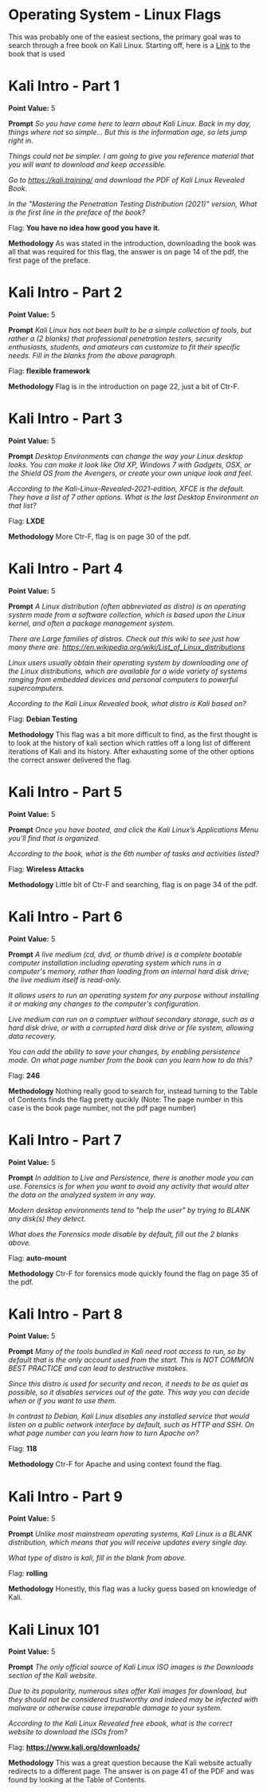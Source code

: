 # Operating System - Linux Flags

This was probably one of the easiest sections, the primary goal was to search through a free book on Kali Linux. Starting off, here is a [Link](https://kali.training/downloads/Kali-Linux-Revealed-2021-edition.pdf) to the book that is used

# Kali Intro - Part 1
**Point Value:** 5

**Prompt**
_So you have come here to learn about Kali Linux. Back in my day, things where not so simple... But this is the information age, so lets jump right in._

_Things could not be simpler. I am going to give you reference material that you will want to download and keep accessible._

_Go to https://kali.training/ and download the PDF of Kali Linux Revealed Book._

_In the "Mastering the Penetration Testing Distribution (2021)" version, What is the first line in the preface of the book?_

Flag: **You have no idea how good you have it.**

**Methodology**
As was stated in the introduction, downloading the book was all that was required for this flag, the answer is on page 14 of the pdf, the first page of the preface.

# Kali Intro - Part 2
**Point Value:** 5

**Prompt**
_Kali Linux has not been built to be a simple collection of tools, but rather a (2 blanks) that professional penetration testers, security enthusiasts, students, and amateurs can customize to fit their specific needs. Fill in the blanks from the above paragraph._

Flag: **flexible framework**

**Methodology**
Flag is in the introduction on page 22, just a bit of Ctr-F.

# Kali Intro - Part 3
**Point Value:** 5

**Prompt**
_Desktop Environments can change the way your Linux desktop looks. You can make it look like Old XP, Windows 7 with Gadgets, OSX, or the Shield OS from the Avengers, or create your own unique look and feel._

_According to the Kali-Linux-Revealed-2021-edition, XFCE is the default. They have a list of 7 other options. What is the last Desktop Environment on that list?_

Flag: **LXDE**

**Methodology**
More Ctr-F, flag is on page 30 of the pdf.

# Kali Intro - Part 4
**Point Value:** 5

**Prompt**
_A Linux distribution (often abbreviated as distro) is an operating system made from a software collection, which is based upon the Linux kernel, and often a package management system._

_There are Large families of distros. Check out this wiki to see just how many there are. https://en.wikipedia.org/wiki/List_of_Linux_distributions_

_Linux users usually obtain their operating system by downloading one of the Linux distributions, which are available for a wide variety of systems ranging from embedded devices and personal computers to powerful supercomputers._

_According to the Kali Linux Revealed book, what distro is Kali based on?_

Flag: **Debian Testing**

**Methodology**
This flag was a bit more difficult to find, as the first thought is to look at the history of kali section which rattles off a long list of different iterations of Kali and its history. After exhausting some of the other options the correct answer delivered the flag.

# Kali Intro - Part 5
**Point Value:** 5

**Prompt**
_Once you have booted, and click the Kali Linux’s Applications Menu you'll find that is organized._

_According to the book, what is the 6th number of tasks and activities listed?_

Flag: **Wireless Attacks**

**Methodology**
Little bit of Ctr-F and searching, flag is on page 34 of the pdf.

# Kali Intro - Part 6
**Point Value:** 5

**Prompt**
_A live medium (cd, dvd, or thumb drive) is a complete bootable computer installation including operating system which runs in a computer's memory, rather than loading from an internal hard disk drive; the live medium itself is read-only._

_It allows users to run an operating system for any purpose without installing it or making any changes to the computer's configuration._

_Live medium can run on a comptuer without secondary storage, such as a hard disk drive, or with a corrupted hard disk drive or file system, allowing data recovery._

_You can add the ability to save your changes, by enabling persistence mode. On what page number from the book can you learn how to do this?_

Flag: **246**

**Methodology**
Nothing really good to search for, instead turning to the Table of Contents finds the flag pretty qucikly (Note: The page number in this case is the book page number, not the pdf page number)

# Kali Intro - Part 7
**Point Value:** 5

**Prompt**
_In addition to Live and Persistence, there is another mode you can use. Forensics is for when you want to avoid any activity that would alter the data on the analyzed system in any way._

_Modern desktop environments tend to "help the user" by trying to BLANK any disk(s) they detect._

_What does the Forensics mode disable by default, fill out the 2 blanks above._

Flag: **auto-mount**

**Methodology**
Ctr-F for forensics mode quickly found the flag on page 35 of the pdf.

# Kali Intro - Part 8
**Point Value:** 5

**Prompt**
_Many of the tools bundled in Kali need root access to run, so by default that is the only account used from the start. This is NOT COMMON BEST PRACTICE and can lead to destructive mistakes._

_Since this distro is used for security and recon, it needs to be as quiet as possible, so it disables services out of the gate. This way you can decide when or if you want to use them._

_In contrast to Debian, Kali Linux disables any installed service that would listen on a public network interface by default, such as HTTP and SSH. On what page number can you learn how to turn Apache on?_

Flag: **118**

**Methodology**
Ctr-F for Apache and using context found the flag.

# Kali Intro - Part 9
**Point Value:** 5

**Prompt**
_Unlike most mainstream operating systems, Kali Linux is a BLANK distribution, which means that you will receive updates every single day._

_What type of distro is kali, fill in the blank from above._

Flag: **rolling**

**Methodology**
Honestly, this flag was a lucky guess based on knowledge of Kali.

# Kali Linux 101
**Point Value:** 5

**Prompt**
_The only official source of Kali Linux ISO images is the Downloads section of the Kali website._

_Due to its popularity, numerous sites offer Kali images for download, but they should not be considered trustworthy and indeed may be infected with malware or otherwise cause irreparable damage to your system._

_According to the Kali Linux Revealed free ebook, what is the correct website to download the ISOs from?_

Flag: **https://www.kali.org/downloads/**

**Methodology**
This was a great question because the Kali website actually redirects to a different page. The answer is on page 41 of the PDF and was found by looking at the Table of Contents.
